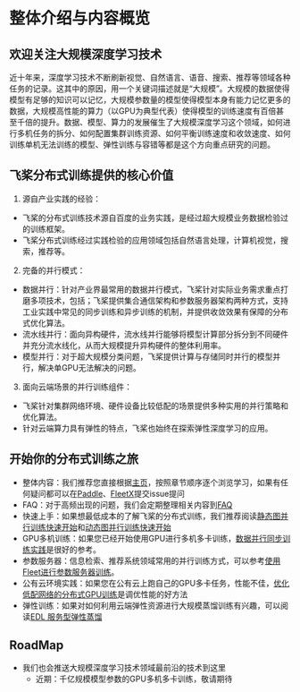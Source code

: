 # 整体介绍与内容概览

## 欢迎关注大规模深度学习技术

近十年来，深度学习技术不断刷新视觉、自然语言、语音、搜索、推荐等领域各种任务的记录。这其中的原因，用一个关键词描述就是“大规模”。大规模的数据使得模型有足够的知识可以记忆，大规模参数量的模型使得模型本身有能力记忆更多的数据，大规模高性能的算力（以GPU为典型代表）使得模型的训练速度有百倍甚至千倍的提升。数据、模型、算力的发展催生了大规模深度学习这个领域，如何进行多机任务的拆分、如何配置集群训练资源、如何平衡训练速度和收敛速度、如何训练单机无法训练的模型、弹性训练与容错等都是这个方向重点研究的问题。

## 飞桨分布式训练提供的核心价值

1. 源自产业实践的经验：
- 飞桨的分布式训练技术源自百度的业务实践，是经过超大规模业务数据检验过的训练框架。
- 飞桨分布式训练经过实践检验的应用领域包括自然语言处理，计算机视觉，搜索，推荐等。
  
2. 完备的并行模式：
- 数据并行：针对产业界最常用的数据并行模式，飞桨针对实际业务需求重点打磨多项技术，包括；飞桨提供集合通信架构和参数服务器架构两种方式，支持工业实践中常见的同步训练和异步训练的机制，并提供收敛效果有保障的分布式优化算法。
- 流水线并行：面向异构硬件，流水线并行能够将模型计算部分拆分到不同硬件并充分流水线化，从而大规模提升异构硬件的整体利用率。
- 模型并行：对于超大规模分类问题，飞桨提供计算与存储同时并行的模型并行，解决单GPU无法解决的问题。
  
3. 面向云端场景的并行训练组件：
- 飞桨针对集群网络环境、硬件设备比较低配的场景提供多种实用的并行策略和优化算法。
- 针对云端算力具有弹性的特点，飞桨也始终在探索弹性深度学习的应用。

## 开始你的分布式训练之旅

- 整体内容：我们推荐您直接根据[主页](../index.html)，按照章节顺序逐个浏览学习，如果有任何疑问都可以在[Paddle](https://github.com/PaddlePaddle/Paddle)、[FleetX](https://github.com/PaddlePaddle/FleetX/)提交issue提问
- FAQ：对于高频出现的问题，我们会定期整理相关内容到[FAQ](fleet_user_faq_cn.html)
- 快速上手：如果想最低成本的了解飞桨的分布式训练，我们推荐阅读[静态图并行训练快速开始](fleet_static_quick_start.html)和[动态图并行训练快速开始](fleet_dygraph_quick_start.html)
- GPU多机训练：如果您已经开始使用GPU进行多机多卡训练，[数据并行同步训练实践](fleet_collective_training_practices_cn.html)是很好的参考。
- 参数服务器：信息检索、推荐系统领域常用的并行训练方式，可以参考[使用Fleet进行参数服务器训练](fleet_ps_sync_and_async_cn.html)。
- 公有云环境实践：如果您在公有云上跑自己的GPU多卡任务，性能不佳，[优化低配网络的分布式GPU训练](fleet_on_cloud.html)是调优性能的好方法
- 弹性训练：如果对如何利用云端弹性资源进行大规模蒸馏训练有兴趣，可以阅读[EDL 服务型弹性蒸馏](fleet_and_edl_for_distillation_cn.html)

## RoadMap

- 我们也会推送大规模深度学习技术领域最前沿的技术到这里
  - 近期：千亿规模模型参数的GPU多机多卡训练，敬请期待

